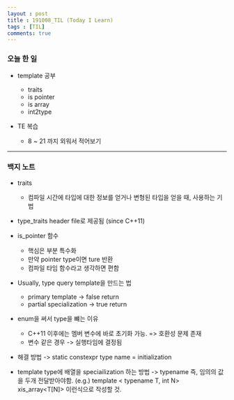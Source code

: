 ```yaml
---
layout : post
title : 191008_TIL (Today I Learn)
tags : [TIL]
comments: true
---
```

### 오늘 한 일
- template 공부
  - traits
  - is pointer
  - is array
  - int2type

- TE 복습
  - 8 ~ 21 까지 외워서 적어보기 

---
### 백지 노트
- traits
  - 컴파일 시간에 타입에 대한 정보를 얻거나 변형된 타입을 얻을 때, 사용하는 기법

- type_traits header file로 제공됨 (since C++11)

- is_pointer 함수
  - 핵심은 부분 특수화
  - 만약 pointer type이면 ture 반환
  - 컴파일 타임 함수라고 생각하면 편함

- Usually, type query template을 만드는 법
  - primary template -> false return
  - partial specialization -> true return

- enum을 써서 type을 뺴는 이유
  - C++11 이후에는 멤버 변수에 바로 초기화 가능. => 호환성 문제 존재
  - 변수 같은 경우 -> 실행타임에 결정됨

- 해결 방법 -> static constexpr type name = initialization 

- template type에 배열을 speciailization 하는 방법 -> typename 즉, 임의의 값을 두개 전달받아야함.
  (e.g.) template < typename T, int N> xis_array<T[N]> 이런식으로 작성할 것.


